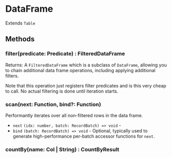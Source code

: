 # DataFrame

Extends `Table`

## Methods

### filter(predicate: Predicate) : FilteredDataFrame

Returns: A `FilteredDataFrame` which is a subclass of `DataFrame`, allowing you to chain additional data frame operations, including applying additional filters.

Note that this operation just registers filter predicates and is this very cheap to call. No actual filtering is done until iteration starts.

### scan(next: Function, bind?: Function)

Performantly iterates over all non-filtered rows in the data frame.

* `next` `(idx: number, batch: RecordBatch) => void` -
* `bind` `(batch: RecordBatch) => void` - Optional, typically used to generate high-performance per-batch accessor functions for `next`.

### countBy(name: Col | String) : CountByResult

